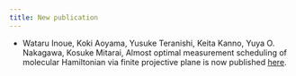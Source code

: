 ```yaml
---
title: New publication
---
```


- Wataru Inoue, Koki Aoyama, Yusuke Teranishi, Keita Kanno, Yuya O. Nakagawa, Kosuke Mitarai, Almost optimal measurement scheduling of molecular Hamiltonian via finite projective plane is now published [here](https://doi.org/10.1103/physrevresearch.6.013096).
